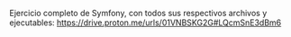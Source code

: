 Ejercicio completo de Symfony, con todos sus respectivos archivos y ejecutables: 
https://drive.proton.me/urls/01VNBSKG2G#LQcmSnE3dBm6